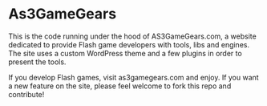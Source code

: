 As3GameGears
=============

This is the code running under the hood of AS3GameGears.com, a website dedicated to provide Flash game developers with tools, libs and engines. The site uses a custom WordPress theme and a few plugins in order to present the tools.

If you develop Flash games, visit as3gamegears.com and enjoy. If you want a new feature on the site, please feel welcome to fork this repo and contribute!